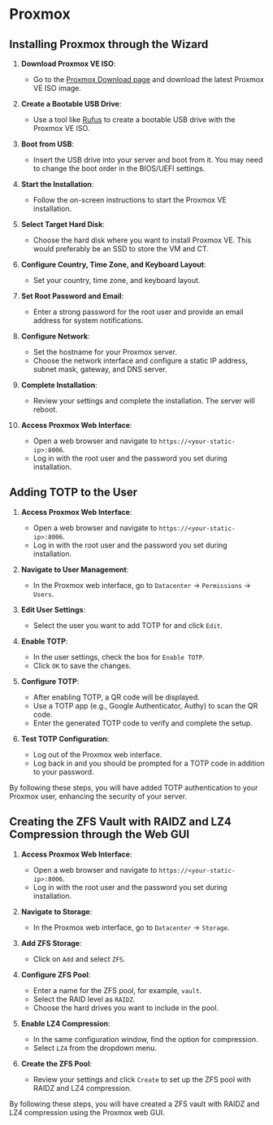# Proxmox

## Installing Proxmox through the Wizard

1. **Download Proxmox VE ISO**:
    - Go to the [Proxmox Download page](https://www.proxmox.com/en/downloads) and download the latest Proxmox VE ISO image.

2. **Create a Bootable USB Drive**:
    - Use a tool like [Rufus](https://rufus.ie/) to create a bootable USB drive with the Proxmox VE ISO.

3. **Boot from USB**:
    - Insert the USB drive into your server and boot from it. You may need to change the boot order in the BIOS/UEFI settings.

4. **Start the Installation**:
    - Follow the on-screen instructions to start the Proxmox VE installation.

5. **Select Target Hard Disk**:
    - Choose the hard disk where you want to install Proxmox VE. This would preferably be an SSD to store the VM and CT.

6. **Configure Country, Time Zone, and Keyboard Layout**:
    - Set your country, time zone, and keyboard layout.

7. **Set Root Password and Email**:
    - Enter a strong password for the root user and provide an email address for system notifications.

8. **Configure Network**:
    - Set the hostname for your Proxmox server.
    - Choose the network interface and configure a static IP address, subnet mask, gateway, and DNS server.

9. **Complete Installation**:
    - Review your settings and complete the installation. The server will reboot.

10. **Access Proxmox Web Interface**:
     - Open a web browser and navigate to `https://<your-static-ip>:8006`.
     - Log in with the root user and the password you set during installation.

## Adding TOTP to the User

1. **Access Proxmox Web Interface**:
    - Open a web browser and navigate to `https://<your-static-ip>:8006`.
    - Log in with the root user and the password you set during installation.

2. **Navigate to User Management**:
    - In the Proxmox web interface, go to `Datacenter` -> `Permissions` -> `Users`.

3. **Edit User Settings**:
    - Select the user you want to add TOTP for and click `Edit`.

4. **Enable TOTP**:
    - In the user settings, check the box for `Enable TOTP`.
    - Click `OK` to save the changes.

5. **Configure TOTP**:
    - After enabling TOTP, a QR code will be displayed.
    - Use a TOTP app (e.g., Google Authenticator, Authy) to scan the QR code.
    - Enter the generated TOTP code to verify and complete the setup.

6. **Test TOTP Configuration**:
    - Log out of the Proxmox web interface.
    - Log back in and you should be prompted for a TOTP code in addition to your password.

By following these steps, you will have added TOTP authentication to your Proxmox user, enhancing the security of your server.

## Creating the ZFS Vault with RAIDZ and LZ4 Compression through the Web GUI

1. **Access Proxmox Web Interface**:
    - Open a web browser and navigate to `https://<your-static-ip>:8006`.
    - Log in with the root user and the password you set during installation.

2. **Navigate to Storage**:
    - In the Proxmox web interface, go to `Datacenter` -> `Storage`.

3. **Add ZFS Storage**:
    - Click on `Add` and select `ZFS`.

4. **Configure ZFS Pool**:
    - Enter a name for the ZFS pool, for example, `vault`.
    - Select the RAID level as `RAIDZ`.
    - Choose the hard drives you want to include in the pool.

5. **Enable LZ4 Compression**:
    - In the same configuration window, find the option for compression.
    - Select `LZ4` from the dropdown menu.

6. **Create the ZFS Pool**:
    - Review your settings and click `Create` to set up the ZFS pool with RAIDZ and LZ4 compression.

By following these steps, you will have created a ZFS vault with RAIDZ and LZ4 compression using the Proxmox web GUI.
